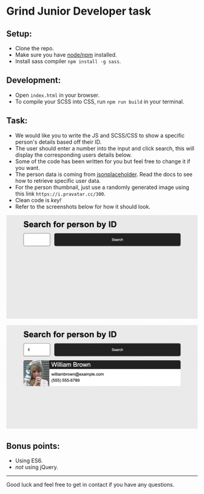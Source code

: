 # Grind Junior Developer task

## Setup:
- Clone the repo.
- Make sure you have [node/npm](https://nodejs.org/en/) installed.
- Install sass compiler `npm install -g sass`.

## Development:
- Open `index.html` in your browser.
- To compile your SCSS into CSS, run `npm run build` in your terminal.

## Task:
- We would like you to write the JS and SCSS/CSS to show a specific person's details based off their ID.
- The user should enter a number into the input and click search, this will display the corresponding users details below.
- Some of the code has been written for you but feel free to change it if you want.
- The person data is coming from [jsonplaceholder](https://www.jsonplaceholder.org/). Read the docs to see how to retrieve specific user data.
- For the person thumbnail, just use a randomly generated image using this link `https://i.pravatar.cc/300`.
- Clean code is _key!_
- Refer to the screenshots below for how it should look.

![alt text](https://github.com/maxoys45/GrindJuniorTask/blob/master/task-initial-state.png?raw=true)

![alt text](https://github.com/maxoys45/GrindJuniorTask/blob/master/task-result-state.png?raw=true)

## Bonus points:
- Using ES6.
- _not_ using jQuery.

---

Good luck and feel free to get in contact if you have any questions.
